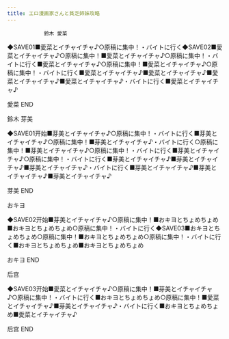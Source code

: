 ```yaml
---
title: エロ漫画家さんと貧乏姉妹攻略
---
```


                鈴木 愛菜

◆SAVE01■愛菜とイチャイチャ♪○原稿に集中！・バイトに行く◆SAVE02■愛菜とイチャイチャ♪○原稿に集中！■愛菜とイチャイチャ♪○原稿に集中！・バイトに行く■愛菜とイチャイチャ♪○原稿に集中！■愛菜とイチャイチャ♪○原稿に集中！・バイトに行く■愛菜とイチャイチャ♪■愛菜とイチャイチャ♪■愛菜とイチャイチャ♪■愛菜とイチャイチャ♪・バイトに行く■愛菜とイチャイチャ♪

愛菜 END

鈴木 芽美

◆SAVE01开始■芽美とイチャイチャ♪○原稿に集中！・バイトに行く■芽美とイチャイチャ♪○原稿に集中！■芽美とイチャイチャ♪・バイトに行く○原稿に集中！■芽美とイチャイチャ♪○原稿に集中！・バイトに行く■芽美とイチャイチャ♪○原稿に集中！・バイトに行く■芽美とイチャイチャ♪■芽美とイチャイチャ♪■芽美とイチャイチャ♪・バイトに行く■芽美とイチャイチャ♪■芽美とイチャイチャ♪■芽美とイチャイチャ♪

芽美 END

おキヨ

◆SAVE02开始■芽美とイチャイチャ♪○原稿に集中！■おキヨとちょめちょめ■おキヨとちょめちょめ○原稿に集中！・バイトに行く◆SAVE03■おキヨとちょめちょめ○原稿に集中！■おキヨとちょめちょめ○原稿に集中！・バイトに行く■おキヨとちょめちょめ■おキヨとちょめちょめ

おキヨ END

后宫

◆SAVE03开始■愛菜とイチャイチャ♪○原稿に集中！■芽美とイチャイチャ♪○原稿に集中！・バイトに行く■おキヨとちょめちょめ○原稿に集中！■愛菜とイチャイチャ♪■芽美とイチャイチャ♪・バイトに行く■おキヨとちょめちょめ■愛菜とイチャイチャ♪

后宫 END
              
